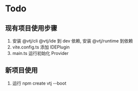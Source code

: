 # Todo

## 现有项目使用步骤

1. 安装 @vtj/cli @vtj/ide 到 dev 依赖, 安装 @vtj/runtime 到依赖
2. vite.config.ts 添加 IDEPlugin
3. main.ts 运行初始化 Provider

## 新项目使用

1. 运行 npm create vtj --boot
